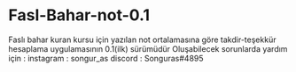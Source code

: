 # Fasl-Bahar-not-0.1
Faslı bahar kuran kursu için yazılan not ortalamasına göre takdir-teşekkür hesaplama uygulamasının 0.1(ilk) sürümüdür
Oluşabilecek sorunlarda yardım için : 
instagram : songur_as
discord : Songuras#4895

